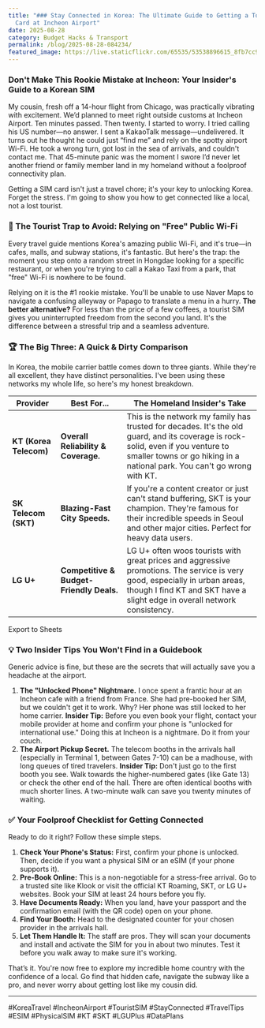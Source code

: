 ```yaml
---
title: "### Stay Connected in Korea: The Ultimate Guide to Getting a Tourist SIM
  Card at Incheon Airport"
date: 2025-08-28
category: Budget Hacks & Transport
permalink: /blog/2025-08-28-084234/
featured_image: https://live.staticflickr.com/65535/53538896615_8fb7cc9321.jpg
---
```

### Don't Make This Rookie Mistake at Incheon: Your Insider's Guide to a Korean SIM

My cousin, fresh off a 14-hour flight from Chicago, was practically vibrating with excitement. We’d planned to meet right outside customs at Incheon Airport. Ten minutes passed. Then twenty. I started to worry. I tried calling his US number—no answer. I sent a KakaoTalk message—undelivered. It turns out he thought he could just “find me” and rely on the spotty airport Wi-Fi. He took a wrong turn, got lost in the sea of arrivals, and couldn't contact me. That 45-minute panic was the moment I swore I’d never let another friend or family member land in my homeland without a foolproof connectivity plan.

Getting a SIM card isn't just a travel chore; it's your key to unlocking Korea. Forget the stress. I'm going to show you how to get connected like a local, not a lost tourist.

### 🤫 The Tourist Trap to Avoid: Relying on "Free" Public Wi-Fi

Every travel guide mentions Korea's amazing public Wi-Fi, and it's true—in cafes, malls, and subway stations, it's fantastic. But here's the trap: the moment you step onto a random street in Hongdae looking for a specific restaurant, or when you're trying to call a Kakao Taxi from a park, that "free" Wi-Fi is nowhere to be found.

Relying on it is the #1 rookie mistake. You'll be unable to use Naver Maps to navigate a confusing alleyway or Papago to translate a menu in a hurry. **The better alternative?** For less than the price of a few coffees, a tourist SIM gives you uninterrupted freedom from the second you land. It's the difference between a stressful trip and a seamless adventure.

### 🏆 The Big Three: A Quick & Dirty Comparison

In Korea, the mobile carrier battle comes down to three giants. While they're all excellent, they have distinct personalities. I've been using these networks my whole life, so here's my honest breakdown.

<!---->

<!---->

<!---->

<!---->

<!---->

<!---->

<!---->

<!---->

<!---->

<!---->

<!---->

<!---->

<!---->

<!---->

<!---->

<!---->

<!---->

<!---->

<!---->

<!---->

<!---->

<!---->

<!---->

<!---->

<!---->

<!---->

| Provider               | Best For...                              | The Homeland Insider's Take                                                                                                                                                                                  |
| ---------------------- | ---------------------------------------- | ------------------------------------------------------------------------------------------------------------------------------------------------------------------------------------------------------------ |
| **KT (Korea Telecom)** | **Overall Reliability & Coverage.**      | This is the network my family has trusted for decades. It's the old guard, and its coverage is rock-solid, even if you venture to smaller towns or go hiking in a national park. You can't go wrong with KT. |
| **SK Telecom (SKT)**   | **Blazing-Fast City Speeds.**            | If you're a content creator or just can't stand buffering, SKT is your champion. They're famous for their incredible speeds in Seoul and other major cities. Perfect for heavy data users.                   |
| **LG U+**              | **Competitive & Budget-Friendly Deals.** | LG U+ often woos tourists with great prices and aggressive promotions. The service is very good, especially in urban areas, though I find KT and SKT have a slight edge in overall network consistency.      |

Export to Sheets

<!---->

<!---->

<!---->

<!---->

<!---->

<!---->

<!---->

<!---->

<!---->

<!---->

<!---->

<!---->

<!---->

<!---->

<!---->

<!---->

### 💡 Two Insider Tips You Won't Find in a Guidebook

Generic advice is fine, but these are the secrets that will actually save you a headache at the airport.

1. **The "Unlocked Phone" Nightmare.** I once spent a frantic hour at an Incheon cafe with a friend from France. She had pre-booked her SIM, but we couldn't get it to work. Why? Her phone was still locked to her home carrier. **Insider Tip:** Before you even book your flight, contact your mobile provider at home and confirm your phone is "unlocked for international use." Doing this at Incheon is a nightmare. Do it from your couch.
2. **The Airport Pickup Secret.** The telecom booths in the arrivals hall (especially in Terminal 1, between Gates 7-10) can be a madhouse, with long queues of tired travelers. **Insider Tip:** Don't just go to the first booth you see. Walk towards the higher-numbered gates (like Gate 13) or check the other end of the hall. There are often identical booths with much shorter lines. A two-minute walk can save you twenty minutes of waiting.

### ✅ Your Foolproof Checklist for Getting Connected

Ready to do it right? Follow these simple steps.

1. **Check Your Phone's Status:** First, confirm your phone is unlocked. Then, decide if you want a physical SIM or an eSIM (if your phone supports it).
2. **Pre-Book Online:** This is a non-negotiable for a stress-free arrival. Go to a trusted site like Klook or visit the official KT Roaming, SKT, or LG U+ websites. Book your SIM at least 24 hours before you fly.
3. **Have Documents Ready:** When you land, have your passport and the confirmation email (with the QR code) open on your phone.
4. **Find Your Booth:** Head to the designated counter for your chosen provider in the arrivals hall.
5. **Let Them Handle It:** The staff are pros. They will scan your documents and install and activate the SIM for you in about two minutes. Test it before you walk away to make sure it's working.

That’s it. You're now free to explore my incredible home country with the confidence of a local. Go find that hidden cafe, navigate the subway like a pro, and never worry about getting lost like my cousin did.

- - -

\#KoreaTravel #IncheonAirport #TouristSIM #StayConnected #TravelTips #ESIM #PhysicalSIM #KT #SKT #LGUPlus #DataPlans